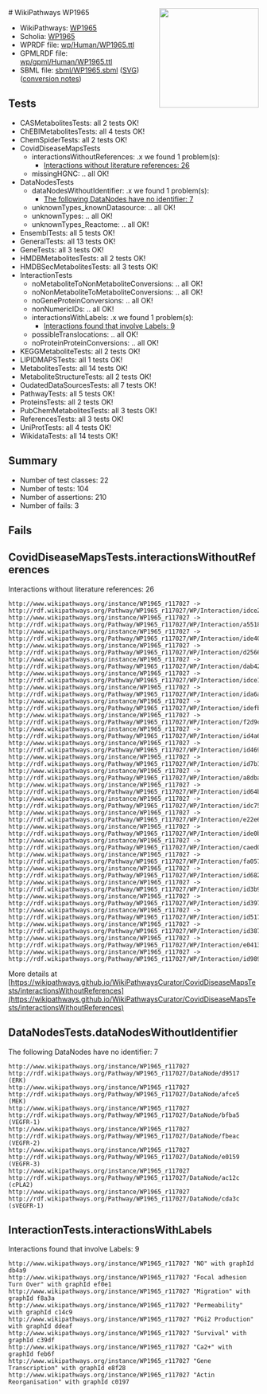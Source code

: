<img style="float: right; width: 200px" src="../logo.png" />
# WikiPathways WP1965

* WikiPathways: [WP1965](https://identifiers.org/wikipathways:WP1965)
* Scholia: [WP1965](https://scholia.toolforge.org/wikipathways/WP1965)
* WPRDF file: [wp/Human/WP1965.ttl](../wp/Human/WP1965.ttl)
* GPMLRDF file: [wp/gpml/Human/WP1965.ttl](../wp/gpml/Human/WP1965.ttl)
* SBML file: [sbml/WP1965.sbml](../sbml/WP1965.sbml) ([SVG](../sbml/WP1965.svg)) ([conversion notes](../sbml/WP1965.txt))

## Tests
* CASMetabolitesTests: all 2 tests OK!
* ChEBIMetabolitesTests: all 4 tests OK!
* ChemSpiderTests: all 2 tests OK!
* CovidDiseaseMapsTests
    * interactionsWithoutReferences: .x we found 1 problem(s):
        * [Interactions without literature references: 26](#9701cd06)
    * missingHGNC: .. all OK!
* DataNodesTests
    * dataNodesWithoutIdentifier: .x we found 1 problem(s):
        * [The following DataNodes have no identifier: 7](#d2d32fa6)
    * unknownTypes_knownDatasource: .. all OK!
    * unknownTypes: .. all OK!
    * unknownTypes_Reactome: .. all OK!
* EnsemblTests: all 5 tests OK!
* GeneralTests: all 13 tests OK!
* GeneTests: all 3 tests OK!
* HMDBMetabolitesTests: all 2 tests OK!
* HMDBSecMetabolitesTests: all 3 tests OK!
* InteractionTests
    * noMetaboliteToNonMetaboliteConversions: .. all OK!
    * noNonMetaboliteToMetaboliteConversions: .. all OK!
    * noGeneProteinConversions: .. all OK!
    * nonNumericIDs: .. all OK!
    * interactionsWithLabels: .x we found 1 problem(s):
        * [Interactions found that involve Labels: 9](#630d2680)
    * possibleTranslocations: .. all OK!
    * noProteinProteinConversions: .. all OK!
* KEGGMetaboliteTests: all 2 tests OK!
* LIPIDMAPSTests: all 1 tests OK!
* MetabolitesTests: all 14 tests OK!
* MetaboliteStructureTests: all 2 tests OK!
* OudatedDataSourcesTests: all 7 tests OK!
* PathwayTests: all 5 tests OK!
* ProteinsTests: all 2 tests OK!
* PubChemMetabolitesTests: all 3 tests OK!
* ReferencesTests: all 3 tests OK!
* UniProtTests: all 4 tests OK!
* WikidataTests: all 14 tests OK!


## Summary

* Number of test classes: 22
* Number of tests: 104
* Number of assertions: 210
* Number of fails: 3

## Fails

<a name="9701cd06" />

## CovidDiseaseMapsTests.interactionsWithoutReferences

Interactions without literature references: 26
```
http://www.wikipathways.org/instance/WP1965_r117027 -> http://rdf.wikipathways.org/Pathway/WP1965_r117027/WP/Interaction/idce2fe358
http://www.wikipathways.org/instance/WP1965_r117027 -> http://rdf.wikipathways.org/Pathway/WP1965_r117027/WP/Interaction/a5518
http://www.wikipathways.org/instance/WP1965_r117027 -> http://rdf.wikipathways.org/Pathway/WP1965_r117027/WP/Interaction/ide40929b8
http://www.wikipathways.org/instance/WP1965_r117027 -> http://rdf.wikipathways.org/Pathway/WP1965_r117027/WP/Interaction/d2566
http://www.wikipathways.org/instance/WP1965_r117027 -> http://rdf.wikipathways.org/Pathway/WP1965_r117027/WP/Interaction/dab42
http://www.wikipathways.org/instance/WP1965_r117027 -> http://rdf.wikipathways.org/Pathway/WP1965_r117027/WP/Interaction/idce101944
http://www.wikipathways.org/instance/WP1965_r117027 -> http://rdf.wikipathways.org/Pathway/WP1965_r117027/WP/Interaction/ida6a11591
http://www.wikipathways.org/instance/WP1965_r117027 -> http://rdf.wikipathways.org/Pathway/WP1965_r117027/WP/Interaction/idefb4bf72
http://www.wikipathways.org/instance/WP1965_r117027 -> http://rdf.wikipathways.org/Pathway/WP1965_r117027/WP/Interaction/f2d9c
http://www.wikipathways.org/instance/WP1965_r117027 -> http://rdf.wikipathways.org/Pathway/WP1965_r117027/WP/Interaction/id4a6f99b5
http://www.wikipathways.org/instance/WP1965_r117027 -> http://rdf.wikipathways.org/Pathway/WP1965_r117027/WP/Interaction/id4693494d
http://www.wikipathways.org/instance/WP1965_r117027 -> http://rdf.wikipathways.org/Pathway/WP1965_r117027/WP/Interaction/id7b1e9bb2
http://www.wikipathways.org/instance/WP1965_r117027 -> http://rdf.wikipathways.org/Pathway/WP1965_r117027/WP/Interaction/a8dba
http://www.wikipathways.org/instance/WP1965_r117027 -> http://rdf.wikipathways.org/Pathway/WP1965_r117027/WP/Interaction/id64bc696c
http://www.wikipathways.org/instance/WP1965_r117027 -> http://rdf.wikipathways.org/Pathway/WP1965_r117027/WP/Interaction/idc75052f0
http://www.wikipathways.org/instance/WP1965_r117027 -> http://rdf.wikipathways.org/Pathway/WP1965_r117027/WP/Interaction/e22e6
http://www.wikipathways.org/instance/WP1965_r117027 -> http://rdf.wikipathways.org/Pathway/WP1965_r117027/WP/Interaction/ide0b78ba0
http://www.wikipathways.org/instance/WP1965_r117027 -> http://rdf.wikipathways.org/Pathway/WP1965_r117027/WP/Interaction/caed0
http://www.wikipathways.org/instance/WP1965_r117027 -> http://rdf.wikipathways.org/Pathway/WP1965_r117027/WP/Interaction/fa057
http://www.wikipathways.org/instance/WP1965_r117027 -> http://rdf.wikipathways.org/Pathway/WP1965_r117027/WP/Interaction/id682fe2d4
http://www.wikipathways.org/instance/WP1965_r117027 -> http://rdf.wikipathways.org/Pathway/WP1965_r117027/WP/Interaction/id3b950a24
http://www.wikipathways.org/instance/WP1965_r117027 -> http://rdf.wikipathways.org/Pathway/WP1965_r117027/WP/Interaction/id39710088
http://www.wikipathways.org/instance/WP1965_r117027 -> http://rdf.wikipathways.org/Pathway/WP1965_r117027/WP/Interaction/id517eacf
http://www.wikipathways.org/instance/WP1965_r117027 -> http://rdf.wikipathways.org/Pathway/WP1965_r117027/WP/Interaction/id387cf2aa
http://www.wikipathways.org/instance/WP1965_r117027 -> http://rdf.wikipathways.org/Pathway/WP1965_r117027/WP/Interaction/e0413
http://www.wikipathways.org/instance/WP1965_r117027 -> http://rdf.wikipathways.org/Pathway/WP1965_r117027/WP/Interaction/id9895b13b
```

More details at [https://wikipathways.github.io/WikiPathwaysCurator/CovidDiseaseMapsTests/interactionsWithoutReferences](https://wikipathways.github.io/WikiPathwaysCurator/CovidDiseaseMapsTests/interactionsWithoutReferences)

<a name="d2d32fa6" />

## DataNodesTests.dataNodesWithoutIdentifier

The following DataNodes have no identifier: 7
```
http://www.wikipathways.org/instance/WP1965_r117027 http://rdf.wikipathways.org/Pathway/WP1965_r117027/DataNode/d9517 (ERK)
http://www.wikipathways.org/instance/WP1965_r117027 http://rdf.wikipathways.org/Pathway/WP1965_r117027/DataNode/afce5 (MEK)
http://www.wikipathways.org/instance/WP1965_r117027 http://rdf.wikipathways.org/Pathway/WP1965_r117027/DataNode/bfba5 (VEGFR-1)
http://www.wikipathways.org/instance/WP1965_r117027 http://rdf.wikipathways.org/Pathway/WP1965_r117027/DataNode/fbeac (VEGFR-2)
http://www.wikipathways.org/instance/WP1965_r117027 http://rdf.wikipathways.org/Pathway/WP1965_r117027/DataNode/e0159 (VEGFR-3)
http://www.wikipathways.org/instance/WP1965_r117027 http://rdf.wikipathways.org/Pathway/WP1965_r117027/DataNode/ac12c (cPLA2)
http://www.wikipathways.org/instance/WP1965_r117027 http://rdf.wikipathways.org/Pathway/WP1965_r117027/DataNode/cda3c (sVEGFR-1)
```

<a name="630d2680" />

## InteractionTests.interactionsWithLabels

Interactions found that involve Labels: 9
```
http://www.wikipathways.org/instance/WP1965_r117027 "NO" with graphId db4a9
http://www.wikipathways.org/instance/WP1965_r117027 "Focal adhesion Turn Over" with graphId ef0e1
http://www.wikipathways.org/instance/WP1965_r117027 "Migration" with graphId f8a3a
http://www.wikipathways.org/instance/WP1965_r117027 "Permeability" with graphId c14c9
http://www.wikipathways.org/instance/WP1965_r117027 "PGi2 Production" with graphId ddeaf
http://www.wikipathways.org/instance/WP1965_r117027 "Survival" with graphId c39df
http://www.wikipathways.org/instance/WP1965_r117027 "Ca2+" with graphId feb6f
http://www.wikipathways.org/instance/WP1965_r117027 "Gene Transcription" with graphId e8f28
http://www.wikipathways.org/instance/WP1965_r117027 "Actin Reorganisation" with graphId c0197
```

